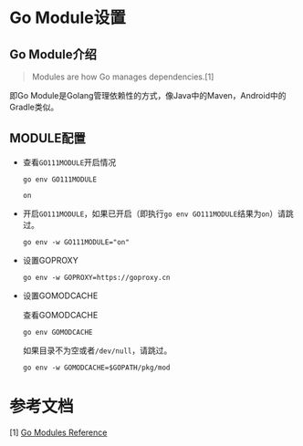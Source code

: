 # Go Module设置

## Go Module介绍
> Modules are how Go manages dependencies.[1]

即Go Module是Golang管理依赖性的方式，像Java中的Maven，Android中的Gradle类似。

## MODULE配置
* 查看`GO111MODULE`开启情况
    ```shell
    go env GO111MODULE
    ```
    ```text
    on
    ```
* 开启`GO111MODULE`，如果已开启（即执行`go env GO111MODULE`结果为`on`）请跳过。
    ```shell
    go env -w GO111MODULE="on"
    ```
* 设置GOPROXY
    ```shell
    go env -w GOPROXY=https://goproxy.cn
    ```
* 设置GOMODCACHE
  
    查看GOMODCACHE
    ```shell
    go env GOMODCACHE
    ```
    如果目录不为空或者`/dev/null`，请跳过。
    ```shell
    go env -w GOMODCACHE=$GOPATH/pkg/mod
    ```


# 参考文档
[1] [Go Modules Reference](https://golang.google.cn/ref/mod)

